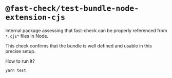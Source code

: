 # `@fast-check/test-bundle-node-extension-cjs`

Internal package assessing that fast-check can be properly referenced from `*.cjs*` files in Node.

This check confirms that the bundle is well defined and usable in this precise setup.

How to run it?

```sh
yarn test
```

